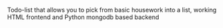 Todo-list that allows you to pick from basic housework into a list, working HTML frontend and Python mongodb based backend
